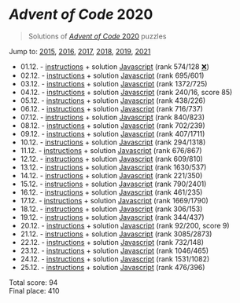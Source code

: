 # *Advent of Code* 2020
> Solutions of [*Advent of Code* 2020](http://adventofcode.com/2020/) puzzles

Jump to: [2015](../2015), [2016](../2016), [2017](../2017), [2018](../2018), [2019](../2019), [2021](../2021)

* 01.12. - [instructions](http://adventofcode.com/2020/day/1) + solution [Javascript](./01.js) (rank 574/128 [❌](https://www.reddit.com/r/adventofcode/comments/k4ejjz/2020_day_1_unlock_crash_postmortem/))
* 02.12. - [instructions](http://adventofcode.com/2020/day/2) + solution [Javascript](./02.js) (rank 695/601)
* 03.12. - [instructions](http://adventofcode.com/2020/day/3) + solution [Javascript](./03.js) (rank 1372/725)
* 04.12. - [instructions](http://adventofcode.com/2020/day/4) + solution [Javascript](./04.js) (rank 240/16, score 85)
* 05.12. - [instructions](http://adventofcode.com/2020/day/5) + solution [Javascript](./05.js) (rank 438/226)
* 06.12. - [instructions](http://adventofcode.com/2020/day/6) + solution [Javascript](./06.js) (rank 716/737)
* 07.12. - [instructions](http://adventofcode.com/2020/day/7) + solution [Javascript](./07.js) (rank 840/823)
* 08.12. - [instructions](http://adventofcode.com/2020/day/8) + solution [Javascript](./08.js) (rank 702/239)
* 09.12. - [instructions](http://adventofcode.com/2020/day/9) + solution [Javascript](./09.js) (rank 407/1711)
* 10.12. - [instructions](http://adventofcode.com/2020/day/10) + solution [Javascript](./10.js) (rank 294/1318)
* 11.12. - [instructions](http://adventofcode.com/2020/day/11) + solution [Javascript](./11.js) (rank 676/867)
* 12.12. - [instructions](http://adventofcode.com/2020/day/12) + solution [Javascript](./12.js) (rank 609/810)
* 13.12. - [instructions](http://adventofcode.com/2020/day/13) + solution [Javascript](./13.js) (rank 1630/537)
* 14.12. - [instructions](http://adventofcode.com/2020/day/14) + solution [Javascript](./14.js) (rank 221/350)
* 15.12. - [instructions](http://adventofcode.com/2020/day/15) + solution [Javascript](./15.js) (rank 790/2401)
* 16.12. - [instructions](http://adventofcode.com/2020/day/16) + solution [Javascript](./16.js) (rank 461/235)
* 17.12. - [instructions](http://adventofcode.com/2020/day/17) + solution [Javascript](./17.js) (rank 1669/1790)
* 18.12. - [instructions](http://adventofcode.com/2020/day/18) + solution [Javascript](./18.js) (rank 306/153)
* 19.12. - [instructions](http://adventofcode.com/2020/day/19) + solution [Javascript](./19.js) (rank 344/437)
* 20.12. - [instructions](http://adventofcode.com/2020/day/20) + solution [Javascript](./20.js) (rank 92/200, score 9)
* 21.12. - [instructions](http://adventofcode.com/2020/day/21) + solution [Javascript](./21.js) (rank 3085/2873)
* 22.12. - [instructions](http://adventofcode.com/2020/day/22) + solution [Javascript](./22.js) (rank 732/148)
* 23.12. - [instructions](http://adventofcode.com/2020/day/23) + solution [Javascript](./23.js) (rank 1046/465)
* 24.12. - [instructions](http://adventofcode.com/2020/day/24) + solution [Javascript](./24.js) (rank 1531/1082)
* 25.12. - [instructions](http://adventofcode.com/2020/day/25) + solution [Javascript](./25.js) (rank 476/396)

Total score: 94  
Final place: 410
